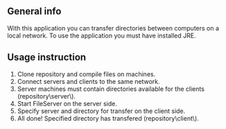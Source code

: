 <h2>General info</h2>
With this application you can transfer directories between computers on a local network. To use the application you must have installed JRE.

<h2>Usage instruction</h2>
<ol>
<li>Clone repository and compile files on machines.</li>
<li>Connect servers and clients to the same network.</li>
<li>Server machines must contain directories available for the clients (repository\server\).</li>
<li>Start FileServer on the server side.</li>
<li>Specify server and directory for transfer on the client side.</li>
<li>All done! Specified directory has transfered (repository\client\).</li>
</ol>
